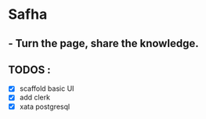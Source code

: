 # Safha
## - Turn the page, share the knowledge.


## TODOS :

- [x] scaffold basic UI
- [x] add clerk
- [x] xata postgresql